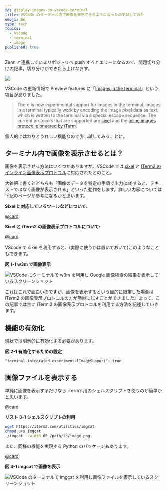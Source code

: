 ```yaml
---
id: display-images-on-vscode-terminal
title: VSCode のターミナル内で画像を表示できるようになったので試してみた
emoji: 🖼️
type: tech
topics:
  - vscode
  - terminal
  - image
published: true
---
```


Zenn と連携しているリポジトリへ push するとエラーになるので、問題切り分けの記事。切り分けができたら上げなおす。

![](https://images.microcms-assets.io/assets/1fff6177c5c74aac8d5158dc17492c92/c5f6a3162860436d9e481d689dbba334/Untitled.png?auto=compress%2Cformat)

VSCode の更新情報で Preview features に「[Images in the terminal](https://code.visualstudio.com/updates/v1_79#_images-in-the-terminal)」という項目がありました。

> There is now experimental support for images in the terminal. Images in a terminal typically work by encoding the image pixel data as text, which is written to the terminal via a special escape sequence. The current protocols that are supported are [sixel](https://en.wikipedia.org/wiki/Sixel) and the [inline images protocol pioneered by iTerm](https://iterm2.com/documentation-images.html).

個人的にはわりとうれしい機能なので少し試してみることに。

## ターミナル内で画像を表示させるとは？

画像を表示させる方法はいくつかありますが、VSCode では [sixel](https://en.wikipedia.org/wiki/Sixel) と [ITerm2 のインライン画像表示プロトコル](https://iterm2.com/documentation-images.html)に対応されたとのこと。

大雑把に書くとどちらも「画像のデータを特定の手順で出力(cat)すると、テキストではなく画像が表示される」といった動作をします。詳しい内容については下記のページが参考になるかと思います。

**Sixel に対応しているツールなどについて:**

@[card](https://qiita.com/arakiken/items/3e4bc9a6e43af0198e46)

**Sixel と iTerm2 の画像表示プロトコルについて:**

@[card](https://io.cyberdefense.jp/entry/%E3%82%BF%E3%83%BC%E3%83%9F%E3%83%8A%E3%83%AB%E5%86%85%E3%81%A7%E7%94%BB%E5%83%8F%E8%A1%A8%E7%A4%BA%E3%81%99%E3%82%8B%E6%89%8B%E6%B3%95%E3%81%AB%E3%81%A4%E3%81%84%E3%81%A6%E3%81%8B%E3%82%93%E3%81%8C%E3%81%88%E3%82%8B/)

VScode で sixel を利用すると、(実際に使うかは置いておいて)このようなこともできます。

**図 1-1 w3m で画像表示**

![VSCode にターミナルで w3m を利用し Google 画像検索の結果を表示しているスクリーンショット](https://images.microcms-assets.io/assets/1fff6177c5c74aac8d5158dc17492c92/0007e6ed2a9e4a16abd4d65718236cfd/display-images-on-vscode-terminal-w3m.png?w=1440\&h=860\&auto=compress%2Cformat)

これはこれで面白いのですが、画像を表示するという目的に限定した場合は iTerm2 の画像表示プロトコルの方が簡単に試すことができました。よって、この記事では主に iTerm 2 の画像表示プロトコルを利用する方法を記述していきます。

## 機能の有効化

現状では明示的に有効化する必要があります。

**図 2-1 有効化するための設定**

    "terminal.integrated.experimentalImageSupport": true

## 画像ファイルを表示する

単純に画像を表示するだけなら iTerm2 用のシェルスクリプトを使うのが簡単かと思います。

@[card](https://iterm2.com/documentation-images.html)

**リスト 3-1 シェルスクリプトの利用**

```sh
wget https://iterm2.com/utilities/imgcat
chmod u+x imgcat
./imgcat --width 60 /path/to/image.png
```

また、同様の機能を実現する Python のパッケージもあります。

@[card](https://pypi.org/project/imgcat/)

**図 3-1 imgcat で画像を表示**

![VSCode のターミナルで imgcat を利用し画像ファイルを表示しているスクリーンショット](https://images.microcms-assets.io/assets/1fff6177c5c74aac8d5158dc17492c92/c1be3ce2b48a455a9327ac1113a1494d/display-images-on-vscode-terminal-imgcat.png?w=1440\&h=860\&auto=compress%2Cformat)
